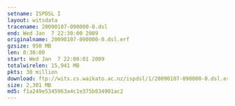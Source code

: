 ```yaml
---
setname: ISPDSL I
layout: witsdata
tracename: 20090107-090000-0.dsl
end: Wed Jan  7 22:30:00 2009
originalname: 20090107-090000-0.dsl.erf
gzsize: 950 MB
len: 0:30:00
start: Wed Jan  7 22:00:01 2009
totalwirelen: 15,941 MB
pkts: 30 million
download: ftp://wits.cs.waikato.ac.nz/ispdsl/1/20090107-090000-0.dsl.erf.gz
size: 2,301 MB
md5: f1a249e5345963a4c1e375b834901ac2
---
```

